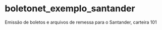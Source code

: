 # boletonet_exemplo_santander
Emissão de boletos e arquivos de remessa para o Santander, carteira 101
